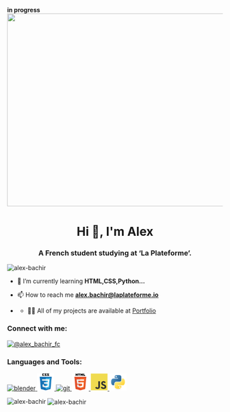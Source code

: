 **in progress**
<img src="https://images.unsplash.com/photo-1516383740770-fbcc5ccbece0?q=80&w=1974&auto=format&fit=crop&ixlib=rb-4.0.3&ixid=M3wxMjA3fDB8MHxwaG90by1wYWdlfHx8fGVufDB8fHx8fA%3D%3D" height="450px" width="1080px"/>
<h1 align="center">Hi 👋, I'm Alex</h1>
<h3 align="center">A French student studying at ‘La Plateforme’.</h3>

<p align="left"> <img src="https://komarev.com/ghpvc/?username=alex-bachir&label=Profile%20views&color=58c8d0&style=flat-square" alt="alex-bachir" /> </p>

- 🌱 I’m currently learning **HTML,CSS,Python...**

- 📫 How to reach me **alex.bachir@laplateforme.io**
- - 👨‍💻 All of my projects are available at [Portfolio](Portfolio)

<h3 align="left">Connect with me:</h3>
<p align="left">
<a href="https://dev.to/@alex_bachir_fc" target="blank"><img align="center" src="https://raw.githubusercontent.com/rahuldkjain/github-profile-readme-generator/master/src/images/icons/Social/devto.svg" alt="@alex_bachir_fc" height="30" width="40" /></a>
</p>

<h3 align="left">Languages and Tools:</h3>
<p align="left"> <a href="https://www.blender.org/" target="_blank" rel="noreferrer"> 
    <img src="https://download.blender.org/branding/community/blender_community_badge_white.svg" alt="blender" width="40" height="40"/> </a> <a href="https://www.w3schools.com/css/" target="_blank" rel="noreferrer"> 
    <img src="https://raw.githubusercontent.com/devicons/devicon/master/icons/css3/css3-original-wordmark.svg" alt="css3" width="40" height="40"/> </a> <a href="https://git-scm.com/" target="_blank" rel="noreferrer"> 
    <img src="https://www.vectorlogo.zone/logos/git-scm/git-scm-icon.svg" alt="git" width="40" height="40"/> </a> <a href="https://www.w3.org/html/" target="_blank" rel="noreferrer"> 
    <img src="https://raw.githubusercontent.com/devicons/devicon/master/icons/html5/html5-original-wordmark.svg" alt="html5" width="40" height="40"/> </a> <a href="https://developer.mozilla.org/en-US/docs/Web/JavaScript" target="_blank" rel="noreferrer">
    <img src="https://raw.githubusercontent.com/devicons/devicon/master/icons/javascript/javascript-original.svg" alt="javascript" width="40" height="40"/> </a> <a href="https://www.python.org" target="_blank" rel="noreferrer"> 
    <img src="https://raw.githubusercontent.com/devicons/devicon/master/icons/python/python-original.svg" alt="python" width="40" height="40"/> </a> </p>

<p><img align="left" src="https://github-readme-stats.vercel.app/api/top-langs?username=alex-bachir&show_icons=true&theme=tokyonight&locale=en&layout=compact" alt="alex-bachir" /></p>

<p>&nbsp;<img align="center" src="https://github-readme-stats.vercel.app/api?username=alex-bachir&show_icons=true&theme=tokyonight&locale=en" alt="alex-bachir" /></p>



    


